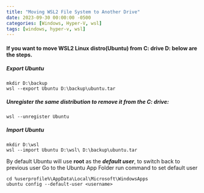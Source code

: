 ```yaml
---
title: "Moving WSL2 File System to Another Drive"
date: 2023-09-30 00:00:00 -0500
categories: [Windows, Hyper-V, wsl]
tags: [windows, hyper-v, wsl]
---
```



#### If you want to move WSL2 Linux distro(Ubuntu) from C: drive D: below are the steps.

##### Export Ubuntu

```
mkdir D:\backup
wsl --export Ubuntu D:\backup\ubuntu.tar
```
##### Unregister the same distribution to remove it from the C: drive:
```
wsl --unregister Ubuntu
```
##### Import Ubuntu
```
mkdir D:\wsl
wsl --import Ubuntu D:\wsl\ D:\backup\ubuntu.tar
```
By default Ubuntu will use **root** as the **_default user_**,  to switch back to previous user
Go to the Ubuntu App Folder run command to set default user
```
cd %userprofile%\AppData\Local\Microsoft\WindowsApps
ubuntu config --default-user <username>
```